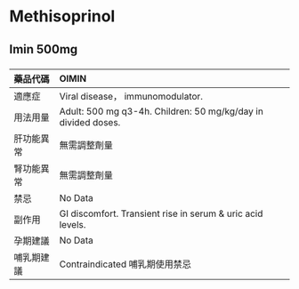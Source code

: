 # Methisoprinol

## Imin 500mg

##### 

| 藥品代碼   | OIMIN                                                         |
|:-----------|:--------------------------------------------------------------|
| 適應症     | Viral disease， immunomodulator.                              |
| 用法用量   | Adult: 500 mg q3-4h. Children: 50 mg/kg/day in divided doses. |
| 肝功能異常 | 無需調整劑量                                                  |
| 腎功能異常 | 無需調整劑量                                                  |
| 禁忌       | No Data                                                       |
| 副作用     | GI discomfort. Transient rise in serum & uric acid levels.    |
| 孕期建議   | No Data                                                       |
| 哺乳期建議 | Contraindicated 哺乳期使用禁忌                                |

